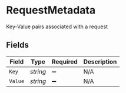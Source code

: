 # RequestMetadata

Key-Value pairs associated with a request


## Fields

| Field              | Type               | Required           | Description        |
| ------------------ | ------------------ | ------------------ | ------------------ |
| `Key`              | *string*           | :heavy_minus_sign: | N/A                |
| `Value`            | *string*           | :heavy_minus_sign: | N/A                |